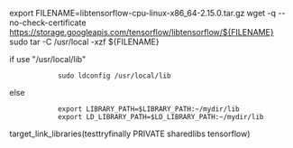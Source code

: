 export FILENAME=libtensorflow-cpu-linux-x86_64-2.15.0.tar.gz
wget -q --no-check-certificate https://storage.googleapis.com/tensorflow/libtensorflow/${FILENAME}
sudo tar -C /usr/local -xzf ${FILENAME}

if use "/usr/local/lib"
                
                sudo ldconfig /usr/local/lib

else
                
                export LIBRARY_PATH=$LIBRARY_PATH:~/mydir/lib
                export LD_LIBRARY_PATH=$LD_LIBRARY_PATH:~/mydir/lib


target_link_libraries(testtryfinally PRIVATE sharedlibs tensorflow)